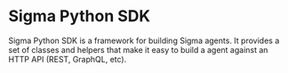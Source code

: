 # Sigma Python SDK

Sigma Python SDK is a framework for building Sigma agents. It provides a set of
classes and helpers that make it easy to build a agent against an HTTP API (REST, GraphQL, etc).

